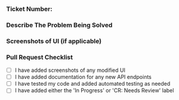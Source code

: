 ### Ticket Number: 

### Describe The Problem Being Solved

### Screenshots of UI (if applicable)

### Pull Request Checklist

- [ ] I have added screenshots of any modified UI
- [ ] I have added documentation for any new API endpoints
- [ ] I have tested my code and added automated testing as needed
- [ ] I have added either the 'In Progress' or 'CR: Needs Review' label
